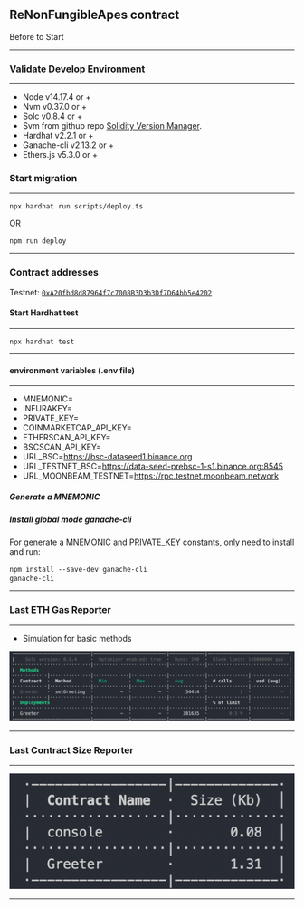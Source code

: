 ## ReNonFungibleApes contract

Before to Start

---

### Validate Develop Environment

---

- Node v14.17.4 or +
- Nvm v0.37.0 or +
- Solc v0.8.4 or +
- Svm from github repo [Solidity Version Manager](https://github.com/josh-richardson/svm).
- Hardhat v2.2.1 or +
- Ganache-cli v2.13.2 or +
- Ethers.js v5.3.0 or +

### Start migration

---

```
npx hardhat run scripts/deploy.ts
```

OR

```
npm run deploy
```

---

### Contract addresses

Testnet: [`0xA20fbd8d87964f7c7008B3D3b3Df7D64bb5e4202`](https://testnet.bscscan.com/address/0xA20fbd8d87964f7c7008B3D3b3Df7D64bb5e4202#code)




#### Start Hardhat test

---

```
npx hardhat test
```

---

#### environment variables (.env file)

---

- MNEMONIC=
- INFURAKEY=
- PRIVATE_KEY=
- COINMARKETCAP_API_KEY=
- ETHERSCAN_API_KEY=
- BSCSCAN_API_KEY=
- URL_BSC=<https://bsc-dataseed1.binance.org>
- URL_TESTNET_BSC=<https://data-seed-prebsc-1-s1.binance.org:8545>
- URL_MOONBEAM_TESTNET=<https://rpc.testnet.moonbeam.network>

##### Generate a MNEMONIC

##### Install global mode ganache-cli

 For generate a MNEMONIC and PRIVATE_KEY constants, only need to install and run:

 ```
 npm install --save-dev ganache-cli
 ganache-cli
 ```

---

### Last ETH Gas Reporter

---

- Simulation for basic methods

![](./gasreporter.png)

---

### Last Contract Size Reporter

---
![](./sizereporter.png)

---
